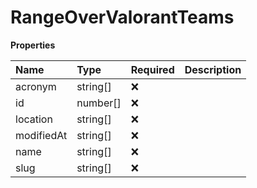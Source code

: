 # RangeOverValorantTeams

**Properties**

| Name       | Type     | Required | Description |
| :--------- | :------- | :------- | :---------- |
| acronym    | string[] | ❌       |             |
| id         | number[] | ❌       |             |
| location   | string[] | ❌       |             |
| modifiedAt | string[] | ❌       |             |
| name       | string[] | ❌       |             |
| slug       | string[] | ❌       |             |

<!-- This file was generated by liblab | https://liblab.com/ -->
